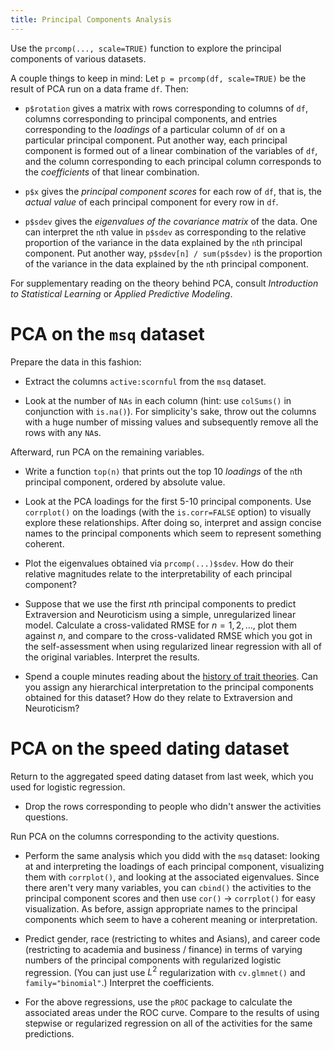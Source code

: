 ```yaml
---
title: Principal Components Analysis
---
```


Use the `prcomp(..., scale=TRUE)` function to explore the principal components of various datasets.

A couple things to keep in mind: Let `p = prcomp(df, scale=TRUE)` be the result of PCA run on a data frame `df`. Then:

* `p$rotation` gives a matrix with rows corresponding to columns of `df`, columns corresponding to principal components, and entries corresponding to the *loadings* of a particular column of `df` on a particular principal component. Put another way, each principal component is formed out of a linear combination of the variables of `df`, and the column corresponding to each principal column corresponds to the *coefficients* of that linear combination.

* `p$x` gives the *principal component scores* for each row of `df`, that is, the *actual value* of each principal component for every row in `df`.

* `p$sdev` gives the *eigenvalues of the covariance matrix* of the data. One can interpret the `n`th value in `p$sdev` as corresponding to the relative proportion of the variance in the data explained by the `n`th principal component. Put another way, `p$sdev[n] / sum(p$sdev)` is the proportion of the variance in the data explained by the `n`th principal component.

For supplementary reading on the theory behind PCA, consult *Introduction to Statistical Learning* or *Applied Predictive Modeling*.

PCA on the `msq` dataset
========================

Prepare the data in this fashion:

* Extract the columns `active:scornful` from the `msq` dataset.

* Look at the number of `NAs` in each column (hint: use `colSums()` in conjunction with `is.na()`). For simplicity's sake, throw out the columns with a huge number of missing values and subsequently remove all the rows with any `NA`s.

Afterward, run PCA on the remaining variables.

* Write a function `top(n)` that prints out the top 10 *loadings* of the `n`th principal component, ordered by absolute value.

* Look at the PCA loadings for the first 5-10 principal components. Use `corrplot()` on the loadings (with the `is.corr=FALSE` option) to visually explore these relationships. After doing so, interpret and assign concise names to the principal components which seem to represent something coherent.

* Plot the eigenvalues obtained via `prcomp(...)$sdev`. How do their relative magnitudes relate to the interpretability of each principal component?

* Suppose that we use the first $n$th principal components to predict Extraversion and Neuroticism using a simple, unregularized linear model. Calculate a cross-validated RMSE for $n = 1, 2, \ldots$, plot them against $n$, and compare to the cross-validated RMSE which you got in the self-assessment when using regularized linear regression with all of the original variables. Interpret the results.

* Spend a couple minutes reading about the [history of trait theories](http://webspace.ship.edu/cgboer/eysenck.html). Can you assign any hierarchical interpretation to the principal components obtained for this dataset? How do they relate to Extraversion and Neuroticism?

PCA on the speed dating dataset
===============================

Return to the aggregated speed dating dataset from last week, which you used for logistic regression.

* Drop the rows corresponding to people who didn't answer the activities questions.

Run PCA on the columns corresponding to the activity questions.

* Perform the same analysis which you didd with the `msq` dataset: looking at and interpreting the loadings of each principal component, visualizing them with `corrplot()`, and looking at the associated eigenvalues. Since there aren't very many variables, you can `cbind()` the activities to the principal component scores and then use `cor()` $\to$ `corrplot()` for easy visualization. As before, assign appropriate names to the principal components which seem to have a coherent meaning or interpretation.

* Predict gender, race (restricting to whites and Asians), and career code (restricting to academia and business / finance) in terms of varying numbers of the principal components with regularized logistic regression. (You can just use $L^2$ regularization with `cv.glmnet()` and `family="binomial"`.) Interpret the coefficients.

* For the above regressions, use the `pROC` package to calculate the associated areas under the ROC curve. Compare to the results of using stepwise or regularized regression on all of the activities for the same predictions.